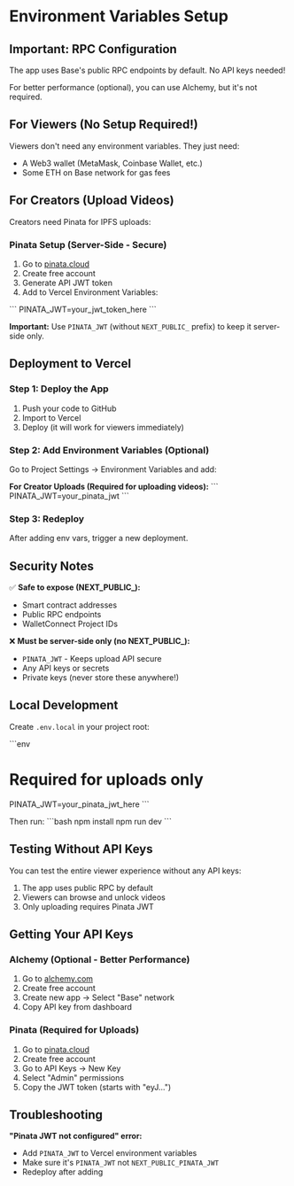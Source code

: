 # Environment Variables Setup

## Important: RPC Configuration

The app uses Base's public RPC endpoints by default. No API keys needed!

For better performance (optional), you can use Alchemy, but it's not required.

## For Viewers (No Setup Required!)

Viewers don't need any environment variables. They just need:
- A Web3 wallet (MetaMask, Coinbase Wallet, etc.)
- Some ETH on Base network for gas fees

## For Creators (Upload Videos)

Creators need Pinata for IPFS uploads:

### Pinata Setup (Server-Side - Secure)

1. Go to [pinata.cloud](https://pinata.cloud)
2. Create free account
3. Generate API JWT token
4. Add to Vercel Environment Variables:

\`\`\`
PINATA_JWT=your_jwt_token_here
\`\`\`

**Important:** Use `PINATA_JWT` (without `NEXT_PUBLIC_` prefix) to keep it server-side only.

## Deployment to Vercel

### Step 1: Deploy the App
1. Push your code to GitHub
2. Import to Vercel
3. Deploy (it will work for viewers immediately)

### Step 2: Add Environment Variables (Optional)

Go to Project Settings → Environment Variables and add:

**For Creator Uploads (Required for uploading videos):**
\`\`\`
PINATA_JWT=your_pinata_jwt
\`\`\`

### Step 3: Redeploy
After adding env vars, trigger a new deployment.

## Security Notes

✅ **Safe to expose (NEXT_PUBLIC_):**
- Smart contract addresses
- Public RPC endpoints
- WalletConnect Project IDs

❌ **Must be server-side only (no NEXT_PUBLIC_):**
- `PINATA_JWT` - Keeps upload API secure
- Any API keys or secrets
- Private keys (never store these anywhere!)

## Local Development

Create `.env.local` in your project root:

\`\`\`env
# Required for uploads only
PINATA_JWT=your_pinata_jwt_here
\`\`\`

Then run:
\`\`\`bash
npm install
npm run dev
\`\`\`

## Testing Without API Keys

You can test the entire viewer experience without any API keys:
1. The app uses public RPC by default
2. Viewers can browse and unlock videos
3. Only uploading requires Pinata JWT

## Getting Your API Keys

### Alchemy (Optional - Better Performance)
1. Go to [alchemy.com](https://alchemy.com)
2. Create free account
3. Create new app → Select "Base" network
4. Copy API key from dashboard

### Pinata (Required for Uploads)
1. Go to [pinata.cloud](https://pinata.cloud)
2. Create free account
3. Go to API Keys → New Key
4. Select "Admin" permissions
5. Copy the JWT token (starts with "eyJ...")

## Troubleshooting

**"Pinata JWT not configured" error:**
- Add `PINATA_JWT` to Vercel environment variables
- Make sure it's `PINATA_JWT` not `NEXT_PUBLIC_PINATA_JWT`
- Redeploy after adding
